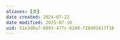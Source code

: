 ```yaml
---
aliases: [类]
date created: 2024-07-22
date modified: 2025-07-10
uid: 51e3d0a7-0093-477c-8260-f20d01417f18
---
```

